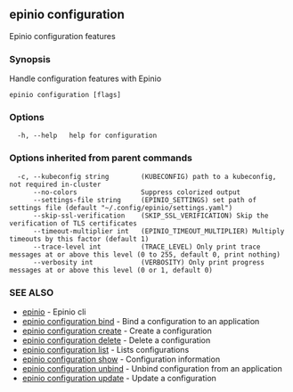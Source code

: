 ## epinio configuration

Epinio configuration features

### Synopsis

Handle configuration features with Epinio

```
epinio configuration [flags]
```

### Options

```
  -h, --help   help for configuration
```

### Options inherited from parent commands

```
  -c, --kubeconfig string        (KUBECONFIG) path to a kubeconfig, not required in-cluster
      --no-colors                Suppress colorized output
      --settings-file string     (EPINIO_SETTINGS) set path of settings file (default "~/.config/epinio/settings.yaml")
      --skip-ssl-verification    (SKIP_SSL_VERIFICATION) Skip the verification of TLS certificates
      --timeout-multiplier int   (EPINIO_TIMEOUT_MULTIPLIER) Multiply timeouts by this factor (default 1)
      --trace-level int          (TRACE_LEVEL) Only print trace messages at or above this level (0 to 255, default 0, print nothing)
      --verbosity int            (VERBOSITY) Only print progress messages at or above this level (0 or 1, default 0)
```

### SEE ALSO

* [epinio](epinio.md)	 - Epinio cli
* [epinio configuration bind](epinio_configuration_bind.md)	 - Bind a configuration to an application
* [epinio configuration create](epinio_configuration_create.md)	 - Create a configuration
* [epinio configuration delete](epinio_configuration_delete.md)	 - Delete a configuration
* [epinio configuration list](epinio_configuration_list.md)	 - Lists configurations
* [epinio configuration show](epinio_configuration_show.md)	 - Configuration information
* [epinio configuration unbind](epinio_configuration_unbind.md)	 - Unbind configuration from an application
* [epinio configuration update](epinio_configuration_update.md)	 - Update a configuration


